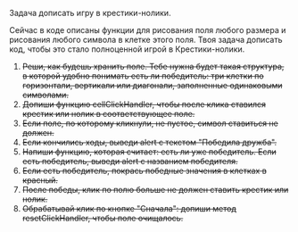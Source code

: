 Задача дописать игру в крестики-нолики.

Сейчас в коде описаны функции для рисования поля любого размера и рисования любого символа в клетке этого поля.
Твоя задача дописать код, чтобы это стало полноценной игрой в Крестики-нолики.

1. ~~Реши, как будешь хранить поле. Тебе нужна будет такая структура, в которой удобно понимать есть ли победитель: три клетки по горизонтали, вертикали или диагонали, заполненные одинаковыми символами.~~
2. ~~Допиши функцию cellClickHandler, чтобы после клика ставился крестик или нолик в соответствующее поле.~~
3. ~~Если поле, по которому кликнули, не пустое, символ ставиться не должен.~~
4. ~~Если кончились ходы, выведи alert с текстом "Победила дружба".~~
5. ~~Напиши функцию, которая считает: есть ли уже победитель. Если есть победитель, выведи alert с названием победителя.~~
6. ~~Если есть победитель, покрась победные значения в клетках в красный.~~
7. ~~После победы, клик по полю больше не должен ставить крестик или нолик.~~
8. ~~Обрабатывай клик по кнопке "Сначала": допиши метод resetClickHandler, чтобы поле очищалось.~~